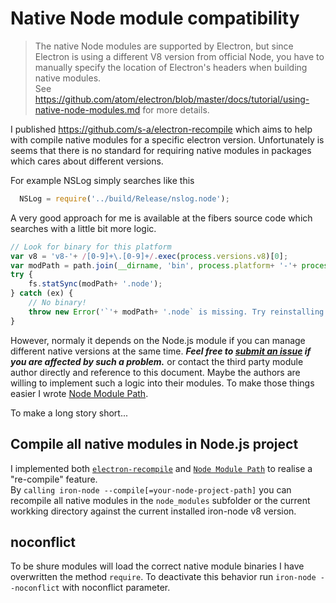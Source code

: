 # Native Node module compatibility

> The native Node modules are supported by Electron, but since Electron is using a different V8 version from official Node, you have to manually specify the location of Electron's headers when building native modules.  
See https://github.com/atom/electron/blob/master/docs/tutorial/using-native-node-modules.md for more details.

I published https://github.com/s-a/electron-recompile which aims to help with compile native modules for a specific electron version. Unfortunately is seems that there is no standard for requiring native modules in packages which cares about different versions.

For example NSLog simply searches like this 
```javascript
  NSLog = require('../build/Release/nslog.node');
```

A very good approach for me is available at the fibers source code which searches with a little bit more logic.
```javascript
// Look for binary for this platform
var v8 = 'v8-'+ /[0-9]+\.[0-9]+/.exec(process.versions.v8)[0];
var modPath = path.join(__dirname, 'bin', process.platform+ '-'+ process.arch+ '-'+ v8, 'fibers');
try {
	fs.statSync(modPath+ '.node');
} catch (ex) {
	// No binary!
	throw new Error('`'+ modPath+ '.node` is missing. Try reinstalling `node-fibers`?');
}
```

However, normaly it depends on the Node.js module if you can manage different native versions at the same time.
***Feel free to [submit an issue](https://github.com/s-a/iron-node/issues) if you are affected by such a problem.*** or contact the third party module author directly and reference to this document. Maybe the authors are willing to implement such a logic into their modules. To make those things easier I wrote [Node Module Path](https://github.com/s-a/nmp).  


To make a long story short...  


## Compile all native modules in Node.js project
I implemented both [```electron-recompile```](https://github.com/s-a/electron-recompile) and [```Node Module Path```](https://github.com/s-a/nmp) to realise a "re-compile" feature.  
By ```calling iron-node --compile[=your-node-project-path]``` you can recompile all native modules in the ```node_modules``` subfolder or the current workking directory against the current installed iron-node v8 version.  

## noconflict
To be shure modules will load the correct native module binaries I have overwritten the method ```require```. To deactivate this behavior run ```iron-node --noconflict``` with noconflict parameter.  

